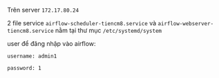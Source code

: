Trên server `172.17.80.24`

2 file service `airflow-scheduler-tiencm8.service` và `airflow-webserver-tiencm8.service` nằm tại thư mục `/etc/systemd/system`

user để đăng nhập vào airflow:
    
    username: admin1

    password: 1

